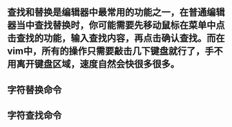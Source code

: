 查找和替换是编辑器中最常用的功能之一，在普通编辑器当中查找替换时，你可能需要先移动鼠标在菜单中点击查找的功能，输入查找内容，再点击确认查找。而在vim中，所有的操作只需要敲击几下键盘就行了，手不用离开键盘区域，速度自然会快很多很多。
---  

## 字符替换命令
## 字符查找命令
